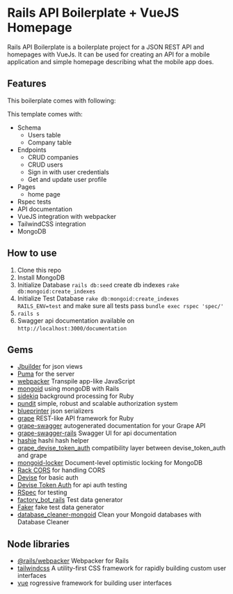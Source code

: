 # Rails API Boilerplate + VueJS Homepage

Rails API Boilerplate is a boilerplate project for a JSON REST API and homepages with VueJs. It can be used for creating an API for a mobile application and simple homepage describing what the mobile app does.

## Features

This boilerplate comes with following:

This template comes with:
- Schema
  - Users table
  - Company table
- Endpoints
  - CRUD companies
  - CRUD users
  - Sign in with user credentials
  - Get and update user profile
- Pages
  - home page
- Rspec tests
- API documentation
- VueJS integration with webpacker
- TailwindCSS integration
- MongoDB

## How to use

1. Clone this repo
1. Install MongoDB
1. Initialize Database `rails db:seed` create db indexes `rake db:mongoid:create_indexes`
1. Initialize Test Database  `rake db:mongoid:create_indexes  RAILS_ENV=test` and make sure all tests pass `bundle exec rspec 'spec/'`
1. `rails s`
1. Swagger api documentation available on `http://localhost:3000/documentation`

## Gems

- [Jbuilder](https://github.com/rails/jbuilder) for json views
- [Puma](https://github.com/puma/puma) for the server
- [webpacker](https://github.com/rails/webpacker) Transpile app-like JavaScript
- [mongoid](https://github.com/mongodb/mongoid/) using mongoDB with Rails
- [sidekiq](https://github.com/mperham/sidekiq) background processing for Ruby
- [pundit](https://github.com/varvet/pundit) simple, robust and scalable authorization system
- [blueprinter](https://github.com/procore/blueprinter) json serializers
- [grape](https://github.com/ruby-grape/grape) REST-like API framework for Ruby
- [grape-swagger](https://github.com/tim-vandecasteele/grape-swagger) autogenerated documentation for your Grape API
- [grape-swagger-rails](https://github.com/ruby-grape/grape-swagger-rails) Swagger UI for api documentation 
- [hashie](https://github.com/hashie/hashie) hashi hash helper
- [grape_devise_token_auth](https://github.com/mcordell/grape_devise_token_auth) compatibility layer between devise_token_auth and grape
- [mongoid-locker](https://github.com/mongoid/mongoid-locker) Document-level optimistic locking for MongoDB
- [Rack CORS](https://github.com/cyu/rack-cors) for handling CORS
- [Devise](https://github.com/plataformatec/devise) for basic auth
- [Devise Token Auth](https://github.com/lynndylanhurley/devise_token_auth) for api auth 
testing
- [RSpec](https://github.com/rspec/rspec) for testing
- [factory_bot_rails](https://github.com/thoughtbot/factory_bot_rails) Test data generator
- [Faker](https://github.com/stympy/faker) fake test data generator
- [database_cleaner-mongoid](https://github.com/DatabaseCleaner/database_cleaner-mongoid) Clean your Mongoid databases with Database Cleaner

## Node libraries

- [@rails/webpacker](https://github.com/rails/webpacker) Webpacker for Rails
- [tailwindcss](https://github.com/tailwindlabs/tailwindcss) A utility-first CSS framework for rapidly building custom user interfaces
- [vue](https://github.com/vuejs/vue) rogressive framework for building user interfaces
